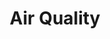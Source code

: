 ---
title: Air Quality
tag: [guide, ios, air, overview]
layout: guide-overview
description: Air quality index (AQI) for 3000+ cities and 1700+ monitoring stations in China, including AQI real-time data and AQI forecast for the next 5 days.
url: /en/docs/ios-sdk/air/
ref: 0-sdk-ios-air
---